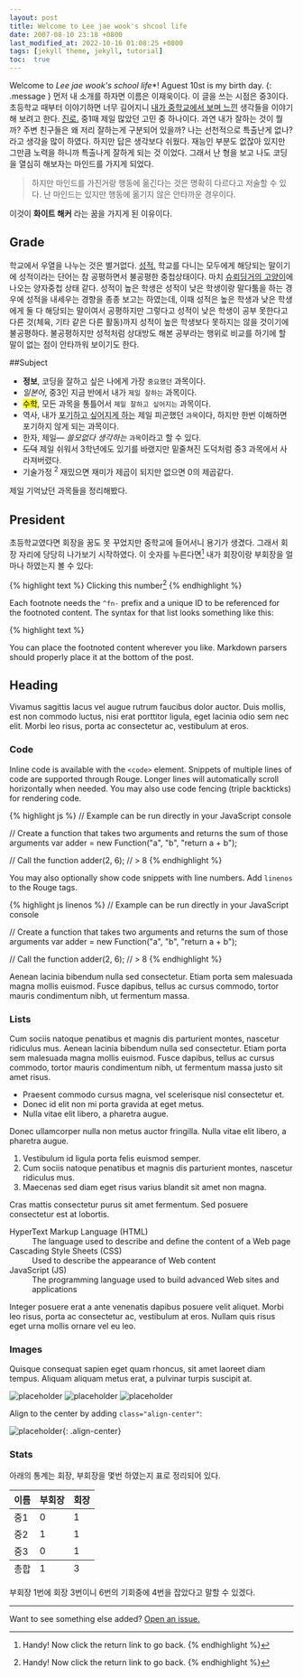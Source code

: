 ```yaml
---
layout: post
title: Welcome to Lee jae wook's shcool life
date: 2007-08-10 23:18 +0800
last_modified_at: 2022-10-16 01:08:25 +0800
tags: [jekyll theme, jekyll, tutorial]
toc:  true
---
```

Welcome to *Lee jae wook's school life**! Aguest 10st is my birth day.
{: .message }
먼저 내 소개를 하자면 이름은 이재욱이다. 이 글을 쓰는 시점은 중3이다.
초등학교 때부터 이야기하면 너무 길어지니 <a href="#">내가 중학교에서 보며 느낀</a> 생각들을 이야기해 보려고 한다. <a href="#">진로.</a> 중1때 제일 많았던 고민 중 하나이다. 과연 내가 잘하는 것이 뭘까? 주변 친구들은 왜 저리 잘하는게 구분되어 있을까? 나는 선천적으로 특출난게 없나? 라고 생각을 많이 하였다. 하지만 답은 생각보다 쉬웠다. 재능인 부분도 없잖아 있지만 그만큼 노력을 하니까 특출나게 잘하게 되는 것 이었다. 그래서 난 형을 보고 나도 코딩을 열심히 해보자는 마인드를 가지게 되었다.

> 하지만 마인드를 가진거랑 행동에 옮긴다는 것은 명확히 다르다고 저술할 수 있다. 난 마인드는 있지만 행동에 옮기지 않은 안타까운 경우이다.

이것이 **화이트 해커** 라는 꿈을 가지게 된 이유이다.

## Grade
학교에서 우열을 나누는 것은 별거없다. <a href="#">성적.</a> 학교를 다니는 모두에게 해당되는 말이기에 성적이라는 단어는 참 공평하면서 불공평한 중첩상태이다. 마치 [슈뢰딩거의 고양이](https://www.ksakosmos.com/post/%EC%A3%BD%EC%96%B4%EC%9E%88%EC%9C%BC%EB%A9%B4%EC%84%9C%EB%8F%84-%EC%82%B4%EC%95%84%EC%9E%88%EB%8A%94-%EA%B3%A0%EC%96%91%EC%9D%B4-%EC%8A%88%EB%A2%B0%EB%94%A9%EA%B1%B0%EC%9D%98-%EA%B3%A0%EC%96%91%EC%9D%B4)에 나오는 양자중첩 상태 같다.
성적이 높은 학생은 성적이 낮은 학생이랑 말다툼을 하는 경우에 성적을 내세우는 경향을 종종 보고는 하였는데, 이때 성적은 높은 학생과 낮은 학생에게 둘 다 해당되는 말이여서 공평하지만 그렇다고 성적이 낮은 학생이 공부 못한다고 다른 것(체육, 기타 같은 다른 활동)까지 성적이 높은 학생보다 못하지는 않을 것이기에 불공평하다. 불공평하지만 성적처럼 상대방도 해본 공부라는 행위로 비교를 하기에 할 말이 없는 점이 안타까워 보이기도 한다.

##Subject
- **정보**, 코딩을 잘하고 싶은 나에게 가장 `중요했던` 과목이다.
- *일본어*, 중3인 지금 반에서 내가 `제일 잘하는` 과목이다.
- <mark>수학</mark>, 모든 과목을 통틀어서 `제일 잘하고 싶어지는` 과목이다.
- 역사, 내가 <abbr title="HyperText Markup Langage">포기하고 싶어지게 하는</abbr> 제일 피곤했던 `과목`이다, 하지만 한번 이해하면 포기하지 않게 되는 과목이다.
- 한자, 제일<cite>&mdash; 쓸모없다 생각하는</cite> `과목`이라고 할 수 있다.
- <del>도덕</del> 제일 쉬워서 3학년에도 있기를 바랬지만 밑줄쳐진 도덕처럼 중3 과목에서 사라져버렸다.
- 기술가정 <sup>2</sup> 재밌으면 재미가 제곱이 되지만 없으면 0의 제곱같다.

제일 기억났던 과목들을 정리해봤다.

## President

초등학교였다면 회장을 꿈도 못 꾸었지만 중학교에 들어서니 용기가 생겼다. 그래서 회장 자리에 당당히 나가보기 시작하였다. 이 숫자를 누른다면[^fn-sample_footnote] 내가 회장이랑 부회장을 얼마나 하였는지 볼 수 있다:

{% highlight text %}
Clicking this number[^fn-sample_footnote]
{% endhighlight %}

Each footnote needs the `^fn-` prefix and a unique ID to be referenced for the footnoted content. The syntax for that list looks something like this:

{% highlight text %}
[^fn-sample_footnote]: Handy! Now click the return link to go back.
{% endhighlight %}

You can place the footnoted content wherever you like. Markdown parsers should properly place it at the bottom of the post.

## Heading

Vivamus sagittis lacus vel augue rutrum faucibus dolor auctor. Duis mollis, est non commodo luctus, nisi erat porttitor ligula, eget lacinia odio sem nec elit. Morbi leo risus, porta ac consectetur ac, vestibulum at eros.

### Code

Inline code is available with the `<code>` element. Snippets of multiple lines of code are supported through Rouge. Longer lines will automatically scroll horizontally when needed. You may also use code fencing (triple backticks) for rendering code.

{% highlight js %}
// Example can be run directly in your JavaScript console

// Create a function that takes two arguments and returns the sum of those arguments
var adder = new Function("a", "b", "return a + b");

// Call the function
adder(2, 6);
// > 8
{% endhighlight %}

You may also optionally show code snippets with line numbers. Add `linenos` to the Rouge tags.

{% highlight js linenos %}
// Example can be run directly in your JavaScript console

// Create a function that takes two arguments and returns the sum of those arguments
var adder = new Function("a", "b", "return a + b");

// Call the function
adder(2, 6);
// > 8
{% endhighlight %}

Aenean lacinia bibendum nulla sed consectetur. Etiam porta sem malesuada magna mollis euismod. Fusce dapibus, tellus ac cursus commodo, tortor mauris condimentum nibh, ut fermentum massa.

### Lists

Cum sociis natoque penatibus et magnis dis parturient montes, nascetur ridiculus mus. Aenean lacinia bibendum nulla sed consectetur. Etiam porta sem malesuada magna mollis euismod. Fusce dapibus, tellus ac cursus commodo, tortor mauris condimentum nibh, ut fermentum massa justo sit amet risus.

- Praesent commodo cursus magna, vel scelerisque nisl consectetur et.
- Donec id elit non mi porta gravida at eget metus.
- Nulla vitae elit libero, a pharetra augue.

Donec ullamcorper nulla non metus auctor fringilla. Nulla vitae elit libero, a pharetra augue.

1. Vestibulum id ligula porta felis euismod semper.
2. Cum sociis natoque penatibus et magnis dis parturient montes, nascetur ridiculus mus.
3. Maecenas sed diam eget risus varius blandit sit amet non magna.

Cras mattis consectetur purus sit amet fermentum. Sed posuere consectetur est at lobortis.

<dl>
  <dt>HyperText Markup Language (HTML)</dt>
  <dd>The language used to describe and define the content of a Web page</dd>

  <dt>Cascading Style Sheets (CSS)</dt>
  <dd>Used to describe the appearance of Web content</dd>

  <dt>JavaScript (JS)</dt>
  <dd>The programming language used to build advanced Web sites and applications</dd>
</dl>

Integer posuere erat a ante venenatis dapibus posuere velit aliquet. Morbi leo risus, porta ac consectetur ac, vestibulum at eros. Nullam quis risus eget urna mollis ornare vel eu leo.

### Images

Quisque consequat sapien eget quam rhoncus, sit amet laoreet diam tempus. Aliquam aliquam metus erat, a pulvinar turpis suscipit at.

![placeholder](http://placehold.it/800x400 "Large example image")
![placeholder](http://placehold.it/400x200 "Medium example image")
![placeholder](http://placehold.it/200x200 "Small example image")

Align to the center by adding `class="align-center"`:

![placeholder](http://placehold.it/400x200 "Medium example image"){: .align-center}

### Stats

아래의 통계는 회장, 부회장을 몇번 하였는지 표로 정리되어 있다.

<table>
  <thead>
    <tr>
      <th>이름</th>
      <th>부회장</th>
      <th>회장</th>
    </tr>
  </thead>
  <tfoot>
    <tr>
      <td>총합</td>
      <td>1</td>
      <td>3</td>
    </tr>
  </tfoot>
  <tbody>
    <tr>
      <td>중1</td>
      <td>0</td>
      <td>1</td>
    </tr>
    <tr>
      <td>중2</td>
      <td>1</td>
      <td>1</td>
    </tr>
    <tr>
      <td>중3</td>
      <td>0</td>
      <td>1</td>
    </tr>
  </tbody>
</table>

부회장 1번에 회장 3번이니 6번의 기회중에 4번을 잡았다고 말할 수 있겠다.

-----

Want to see something else added? <a href="https://github.com/vszhub/not-pure-poole/issues/new">Open an issue.</a>

[^fn-sample_footnote]: Handy! Now click the return link to go back.

